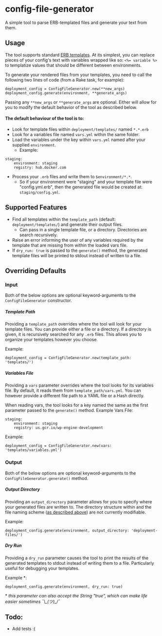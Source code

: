 # config-file-generator
A simple tool to parse ERB-templated files and generate your text from them.

## Usage
The tool supports standard [ERB templates](http://www.stuartellis.eu/articles/erb/). At its simplest, you can replace pieces of your config's text with variables wrapped like so: `<%= variable %>` to templatize values that should be different between environments.

To generate your rendered files from your templates, you need to call the following two lines of code (from a Rake task, for example):

```
deployment_config = ConfigFileGenerator.new(**new_args)
deployment_config.generate(environment, **generate_args)
```

Passing any `**new_args` or `**generate_args` are optional. Either will allow for you to modify the default behavior of the tool as described below.

#### The default behaviour of the tool is to:

- Look for template files within `deployment/templates/` named `*.*.erb`
- Look for a variables file named `vars.yml` within the same folder.
- Load the variables under the key within `vars.yml` named after your supplied `environment`.
  - Example:

```
staging:
    environment: staging
    registry: hub.docker.com
```

  - Process your `.erb` files and write them to `$environment/*.*`.
    - So if your environment were "staging" and your template file were "config.yml.erb", then the generated file would be created at: `staging/config.yml`.

## Supported Features

- Find all templates within the `template_path` (default: `deployment/templates/`) and generate their output files.
  - Can pass in a single template file, or a directory. Directories are search recursively.
- Raise an error informing the user of any variables required by the template that are missing from within the loaded vars file.
- If `dry_run: true` is passed to the `generate()` method, the generated template files will be printed to stdout instead of written to a file.

## Overriding Defaults
### Input
Both of the below options are optional keyword-arguments to the `ConfigFileGenerator` constructor.

##### Template Path
Providing a `template_path` overrides where the tool will look for your template files. You can provide either a file or a directory. If a directory is given, it is recursively searched for any `.erb` files. This allows you to organize your templates however you choose.

Example:

```
deployment_config = ConfigFileGenerator.new(template_path: 'templates/')
```
##### Variables File
Providing a `vars` parameter overrides where the tool looks for its variables file. By default, it reads them from `template_path/vars.yml`. You can however provide a different file path to a YAML file or a Hash directly.

When reading vars, the tool looks for a key named the same as the first parameter passed to the `generate()` method. Example Vars File:

```
staging:
    environment: staging
    registry: us.gcr.io/wp-engine-development
```

Example:

```
deployment_config = ConfigFileGenerator.new(vars: 'templates/variables.yml')
```

### Output
Both of the below options are optional keyword-arguments to the `ConfigFileGenerator.generate()` method.

##### Output Directory
Providing an `output_directory` parameter allows for you to specify where your generated files are written to. The directory structure within and the file naming scheme ([as described above](#usage)) are not currently modifiable.

Example:

```
deployment_config.generate(environment, output_directory: 'deployment-files/')
```

##### Dry Run
Providing a `dry_run` parameter causes the tool to print the results of the generated templates to stdout instead of writing them to a file. Particularly useful for debugging your templates.

Example \*:

```
deployment_config.generate(environment, dry_run: true)
```
\* *this parameter can also accept the String "true", which can make life easier sometimes ¯\\\_(ツ)_/¯*

## Todo:

  - Add tests :(
